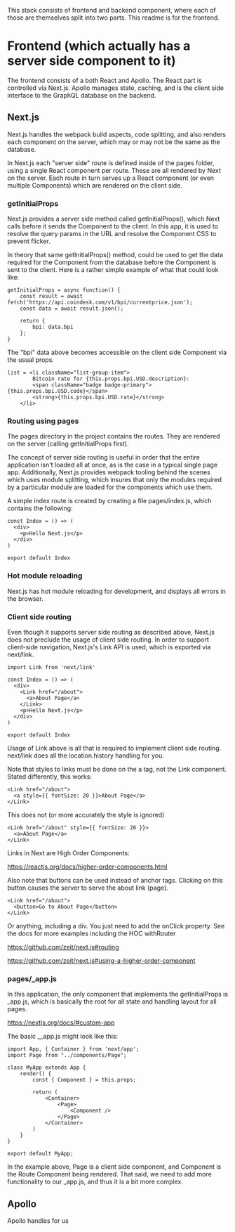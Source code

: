 This stack consists of frontend and backend component, where each of those are themselves split into two parts. This readme is for the frontend.

# Frontend (which actually has a server side component to it)

The frontend consists of a both React and Apollo. The React part is controlled via Next.js. Apollo manages state, caching, and is the client side interface to the GraphQL database on the backend.

## Next.js

Next.js handles the webpack build aspects, code splitting, and also renders each component on the server, which may or may not be the same as the database.

In Next.js each "server side" route is defined inside of the pages folder, using a single React component per route. These are all rendered by Next on the server. Each route in turn serves up a React component (or even multiple Components) which are rendered on the client side.

### getInitialProps

Next.js provides a server side method called getInitialProps(), which Next calls before it sends the Component to the client. In this app, it is used to resolve the query params in the URL and resolve the Component CSS to prevent flicker.

In theory that same getInitialProps() method, could be used to get the data required for the Component from the database before the Component is sent to the client. Here is a rather simple example of what that could look like:

```
getInitialProps = async function() {
	const result = await fetch('https://api.coindesk.com/v1/bpi/currentprice.json');
	const data = await result.json();

	return {
		bpi: data.bpi
	};
}
```

The "bpi" data above becomes accessible on the client side Component via the usual props.

```
list = <li className="list-group-item">
		Bitcoin rate for {this.props.bpi.USD.description}:
		<span className="badge badge-primary">{this.props.bpi.USD.code}</span>
		<strong>{this.props.bpi.USD.rate}</strong>
	</li>
```

### Routing using pages

The pages directory in the project contains the routes. They are rendered on the server (calling getInitialProps first).

The concept of server side routing is useful in order that the entire application isn't loaded all at once, as is the case in a typical single page app. Additionally, Next.js provides webpack tooling behind the scenes which uses module splitting, which insures that only the modules required by a particular module are loaded for the components which use them.

A simple index route is created by creating a file pages/index.js, which contains the following:

```
const Index = () => (
  <div>
    <p>Hello Next.js</p>
  </div>
)

export default Index
```

### Hot module reloading

Next.js has hot module reloading for development, and displays all errors in the browser. 

### Client side routing

Even though it supports server side routing as described above, Next.js does not preclude the usage of client side routing. In order to support client-side navigation, Next.js's Link API is used, which is exported via next/link.

```
import Link from 'next/link'

const Index = () => (
  <div>
    <Link href="/about">
      <a>About Page</a>
    </Link>
    <p>Hello Next.js</p>
  </div>
)

export default Index
```

Usage of Link above is all that is required to implement client side routing. next/link does all the location.history handling for you.

Note that styles to links must be done on the a tag, not the Link component. Stated differently, this works:

```
<Link href="/about">
  <a style={{ fontSize: 20 }}>About Page</a>
</Link>
```

This does not (or more accurately the style is ignored)

```
<Link href="/about" style={{ fontSize: 20 }}>
  <a>About Page</a>
</Link>
```

Links in Next are High Order Components:

https://reactjs.org/docs/higher-order-components.html

Also note that buttons can be used instead of anchor tags. Clicking on this button causes the server to serve the about link (page).

```
<Link href="/about">
  <button>Go to About Page</button>
</Link>
```
Or anything, including a div. You just need to add the onClick property. See the docs for more examples including the HOC withRouter

https://github.com/zeit/next.js#routing

https://github.com/zeit/next.js#using-a-higher-order-component

### pages/_app.js

In this application, the only component that implements the getInitialProps is _app.js, which is basically the root for all state and handling layout for all pages.

https://nextjs.org/docs/#custom-app

The basic __app.js might look like this:

```
import App, { Container } from 'next/app';
import Page from "../components/Page";

class MyApp extends App {
	render() {
		const { Component } = this.props;

		return (
			<Container>
				<Page>
					<Component />
				</Page>
			</Container>
		)
	}
}

export default MyApp;
```

In the example above, Page is a client side component, and Component is the Route Component being rendered. That said, we need to add more functionality to our _app.js, and thus it is a bit more complex.

## Apollo

Apollo handles for us





